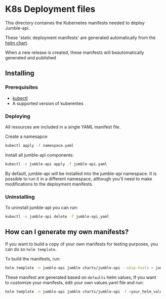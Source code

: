 # K8s Deployment files

This directory containes the Kubernetes manifests needed to deploy Jumble-api.

These 'static deployment manifests' are generated automatically from the [helm chart](../charts/jumble-api/Chart.yaml).

When a new release is created, these manifests will beautomatically generated and published

## Installing

### Prerequisites

- [kubectl](Prerequisites)
- A supported version of kuberentes

### Deploying

All resources are included in a single YAML manifest file.

Create a namesapce

```bash
kubectl apply -f namespace.yaml
```

Install all jumble-api components:

```bash
kubectl -n jumble-api apply -f jumble-api.yaml
```

By default, jumble-api will be installed into the jumble-api namespace. It is possible to run it in a different namespace, although you'll need to make modifications to the deployment manifests.

### Uninstalling

To uninstall jumble-api you can run:

```bash
kubectl -n jumble-api delete -f jumble-api.yaml
```

## How can I generate my own manifests?

If you want to build a copy of your own manifests for testing purposes, you
can do so `helm template`.

To build the manifests, run:

```bash
helm template -n jumble-api jumble charts/jumble-api --skip-tests > jumble-api.yaml
```

These manifest are generated based on `defaults` helm values, If you want to customize your manifests, edit your own values.yaml file and run:

```bash
helm template -n jumble-api jumble charts/jumble-api -f <your_helm_values>.yaml --skip-tests > jumble-api.yaml
```
